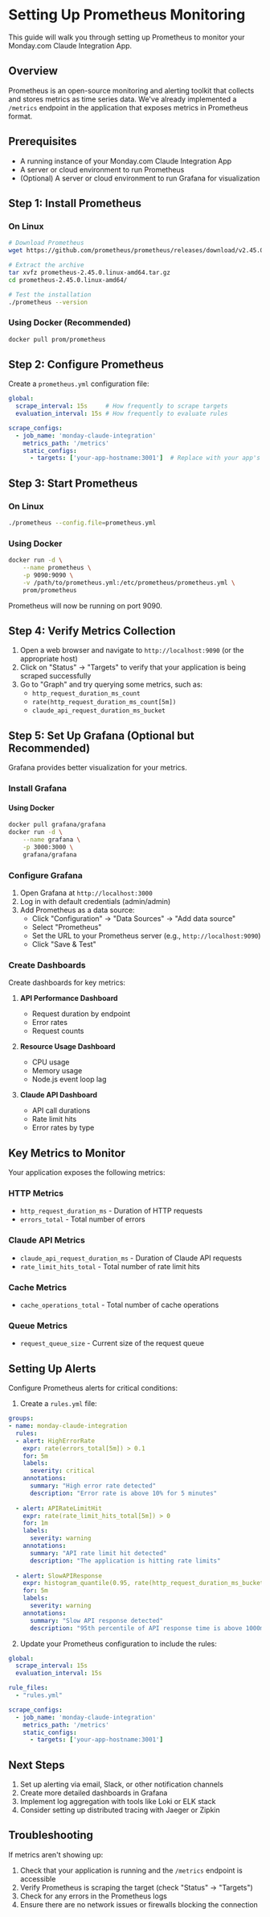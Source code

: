# Setting Up Prometheus Monitoring

This guide will walk you through setting up Prometheus to monitor your Monday.com Claude Integration App.

## Overview

Prometheus is an open-source monitoring and alerting toolkit that collects and stores metrics as time series data. We've already implemented a `/metrics` endpoint in the application that exposes metrics in Prometheus format.

## Prerequisites

- A running instance of your Monday.com Claude Integration App
- A server or cloud environment to run Prometheus
- (Optional) A server or cloud environment to run Grafana for visualization

## Step 1: Install Prometheus

### On Linux

```bash
# Download Prometheus
wget https://github.com/prometheus/prometheus/releases/download/v2.45.0/prometheus-2.45.0.linux-amd64.tar.gz

# Extract the archive
tar xvfz prometheus-2.45.0.linux-amd64.tar.gz
cd prometheus-2.45.0.linux-amd64/

# Test the installation
./prometheus --version
```

### Using Docker (Recommended)

```bash
docker pull prom/prometheus
```

## Step 2: Configure Prometheus

Create a `prometheus.yml` configuration file:

```yaml
global:
  scrape_interval: 15s     # How frequently to scrape targets
  evaluation_interval: 15s # How frequently to evaluate rules

scrape_configs:
  - job_name: 'monday-claude-integration'
    metrics_path: '/metrics'
    static_configs:
      - targets: ['your-app-hostname:3001']  # Replace with your app's hostname and port
```

## Step 3: Start Prometheus

### On Linux

```bash
./prometheus --config.file=prometheus.yml
```

### Using Docker

```bash
docker run -d \
    --name prometheus \
    -p 9090:9090 \
    -v /path/to/prometheus.yml:/etc/prometheus/prometheus.yml \
    prom/prometheus
```

Prometheus will now be running on port 9090.

## Step 4: Verify Metrics Collection

1. Open a web browser and navigate to `http://localhost:9090` (or the appropriate host)
2. Click on "Status" → "Targets" to verify that your application is being scraped successfully
3. Go to "Graph" and try querying some metrics, such as:
   - `http_request_duration_ms_count`
   - `rate(http_request_duration_ms_count[5m])`
   - `claude_api_request_duration_ms_bucket`

## Step 5: Set Up Grafana (Optional but Recommended)

Grafana provides better visualization for your metrics.

### Install Grafana

#### Using Docker

```bash
docker pull grafana/grafana
docker run -d \
    --name grafana \
    -p 3000:3000 \
    grafana/grafana
```

### Configure Grafana

1. Open Grafana at `http://localhost:3000`
2. Log in with default credentials (admin/admin)
3. Add Prometheus as a data source:
   - Click "Configuration" → "Data Sources" → "Add data source"
   - Select "Prometheus"
   - Set the URL to your Prometheus server (e.g., `http://localhost:9090`)
   - Click "Save & Test"

### Create Dashboards

Create dashboards for key metrics:

1. **API Performance Dashboard**
   - Request duration by endpoint
   - Error rates
   - Request counts

2. **Resource Usage Dashboard**
   - CPU usage
   - Memory usage
   - Node.js event loop lag

3. **Claude API Dashboard**
   - API call durations
   - Rate limit hits
   - Error rates by type

## Key Metrics to Monitor

Your application exposes the following metrics:

### HTTP Metrics
- `http_request_duration_ms` - Duration of HTTP requests
- `errors_total` - Total number of errors

### Claude API Metrics
- `claude_api_request_duration_ms` - Duration of Claude API requests
- `rate_limit_hits_total` - Total number of rate limit hits

### Cache Metrics
- `cache_operations_total` - Total number of cache operations

### Queue Metrics
- `request_queue_size` - Current size of the request queue

## Setting Up Alerts

Configure Prometheus alerts for critical conditions:

1. Create a `rules.yml` file:

```yaml
groups:
- name: monday-claude-integration
  rules:
  - alert: HighErrorRate
    expr: rate(errors_total[5m]) > 0.1
    for: 5m
    labels:
      severity: critical
    annotations:
      summary: "High error rate detected"
      description: "Error rate is above 10% for 5 minutes"
      
  - alert: APIRateLimitHit
    expr: rate(rate_limit_hits_total[5m]) > 0
    for: 1m
    labels:
      severity: warning
    annotations:
      summary: "API rate limit hit detected"
      description: "The application is hitting rate limits"
      
  - alert: SlowAPIResponse
    expr: histogram_quantile(0.95, rate(http_request_duration_ms_bucket[5m])) > 1000
    for: 5m
    labels:
      severity: warning
    annotations:
      summary: "Slow API response detected"
      description: "95th percentile of API response time is above 1000ms"
```

2. Update your Prometheus configuration to include the rules:

```yaml
global:
  scrape_interval: 15s
  evaluation_interval: 15s

rule_files:
  - "rules.yml"

scrape_configs:
  - job_name: 'monday-claude-integration'
    metrics_path: '/metrics'
    static_configs:
      - targets: ['your-app-hostname:3001']
```

## Next Steps

1. Set up alerting via email, Slack, or other notification channels
2. Create more detailed dashboards in Grafana
3. Implement log aggregation with tools like Loki or ELK stack
4. Consider setting up distributed tracing with Jaeger or Zipkin

## Troubleshooting

If metrics aren't showing up:

1. Check that your application is running and the `/metrics` endpoint is accessible
2. Verify Prometheus is scraping the target (check "Status" → "Targets")
3. Check for any errors in the Prometheus logs
4. Ensure there are no network issues or firewalls blocking the connection
